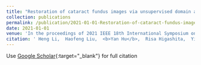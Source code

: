 ```yaml
---
title: "Restoration of cataract fundus images via unsupervised domain adaptation"
collection: publications
permalink: /publication/2021-01-01-Restoration-of-cataract-fundus-images-via-unsupervised-domain-adaptation
date: 2021-01-01
venue: 'In the proceedings of 2021 IEEE 18th International Symposium on Biomedical Imaging (ISBI)'
citation: ' Heng Li,  Haofeng Liu,  <b>Yan Hu</b>,  Risa Higashita,  Yitian Zhao,  Hong Qi,  Jiang Liu, &quot;Restoration of cataract fundus images via unsupervised domain adaptation.&quot; In the proceedings of 2021 IEEE 18th International Symposium on Biomedical Imaging (ISBI), 2021.'
---
```

Use [Google Scholar](https://scholar.google.com/scholar?q=Restoration+of+cataract+fundus+images+via+unsupervised+domain+adaptation){:target="_blank"} for full citation